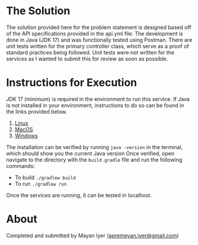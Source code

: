# The Solution
The solution provided here for the problem statement is designed based off of the API specifications provided in the 
api.yml file. The development is done in Java (JDK 17) and was functionally tested using Postman. There are unit tests 
written for the primary controller class, which serve as a proof of standard practices being followed. Unit tests were 
not written for the services as I wanted to submit this for review as soon as possible.

# Instructions for Execution
JDK 17 (minimum) is required in the environment to run this service. If Java is not installed in your environment, instructions 
to do so can be found in the links provided below.
1. [Linux](https://docs.oracle.com/en/java/javase/17/install/installation-jdk-linux-platforms.html#GUID-79FBE4A9-4254-461E-8EA7-A02D7979A161)
2. [MacOS](https://docs.oracle.com/en/java/javase/17/install/installation-jdk-macos.html#GUID-E8A251B6-D9A9-4276-ABC8-CC0DAD62EA33)
3. [Windows](https://docs.oracle.com/en/java/javase/17/install/installation-jdk-microsoft-windows-platforms.html#GUID-A7E27B90-A28D-4237-9383-A58B416071CA)

The installation can be verified by running `java -version` in the terminal, which should show you the current Java version
Once verified, open navigate to the directory with the `build.gradle` file and run the following commands:
* To build `./gradlew build`
* To run `./gradlew run`

Once the services are running, it can be tested in localhost.

# About
Completed and submitted by Mayan Iyer (apremeyan.iyer@gmail.com) 